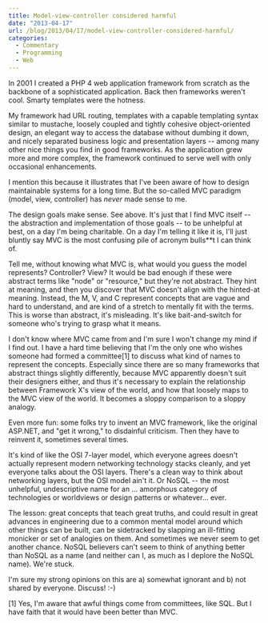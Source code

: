 ```yaml
---
title: Model-view-controller considered harmful
date: "2013-04-17"
url: /blog/2013/04/17/model-view-controller-considered-harmful/
categories:
  - Commentary
  - Programming
  - Web
---
```

In 2001 I created a PHP 4 web application framework from scratch as the backbone of a sophisticated application. Back then frameworks weren't cool. Smarty templates were the hotness.

My framework had URL routing, templates with a capable templating syntax similar to mustache, loosely coupled and tightly cohesive object-oriented design, an elegant way to access the database without dumbing it down, and nicely separated business logic and presentation layers -- among many other nice things you find in good frameworks. As the application grew more and more complex, the framework continued to serve well with only occasional enhancements.

I mention this because it illustrates that I've been aware of how to design maintainable systems for a long time. But the so-called MVC paradigm (model, view, controller) has *never* made sense to me.

The design goals make sense. See above. It's just that I find MVC itself -- the abstraction and implementation of those goals -- to be unhelpful at best, on a day I'm being charitable. On a day I'm telling it like it is, I'll just bluntly say MVC is the most confusing pile of acronym bulls**t I can think of.

Tell me, without knowing what MVC is, what would you guess the model represents? Controller? View? It would be bad enough if these were abstract terms like "node" or "resource," but they're not abstract. They hint at meaning, and then you discover that MVC doesn't align with the hinted-at meaning. Instead, the M, V, and C represent concepts that are vague and hard to understand, and are kind of a stretch to mentally fit with the terms. This is worse than abstract, it's misleading. It's like bait-and-switch for someone who's trying to grasp what it means.

I don't know where MVC came from and I'm sure I won't change my mind if I find out. I have a hard time believing that I'm the only one who wishes someone had formed a committee[1] to discuss what kind of names to represent the concepts. Especially since there are so many frameworks that abstract things slightly differently, because MVC apparently doesn't suit their designers either, and thus it's necessary to explain the relationship between Framework X's view of the world, and how that loosely maps to the MVC view of the world. It becomes a sloppy comparison to a sloppy analogy.

Even more fun: some folks try to invent an MVC framework, like the original ASP.NET, and "get it wrong," to disdainful criticism. Then they have to reinvent it, sometimes several times.

It's kind of like the OSI 7-layer model, which everyone agrees doesn't actually represent modern networking technology stacks cleanly, and yet everyone talks about the OSI layers. There's a clean way to think about networking layers, but the OSI model ain't it. Or NoSQL -- the most unhelpful, undescriptive name for an ... amorphous category of technologies or worldviews or design patterns or whatever... ever.

The lesson: great concepts that teach great truths, and could result in great advances in engineering due to a common mental model around which other things can be built, can be sidetracked by slapping an ill-fitting monicker or set of analogies on them. And sometimes we never seem to get another chance. NoSQL believers can't seem to think of anything better than NoSQL as a name (and neither can I, as much as I deplore the NoSQL name). We're stuck.

I'm sure my strong opinions on this are a) somewhat ignorant and b) not shared by everyone. Discuss! :-)

[1] Yes, I'm aware that awful things come from committees, like SQL. But I have faith that it would have been better than MVC.



